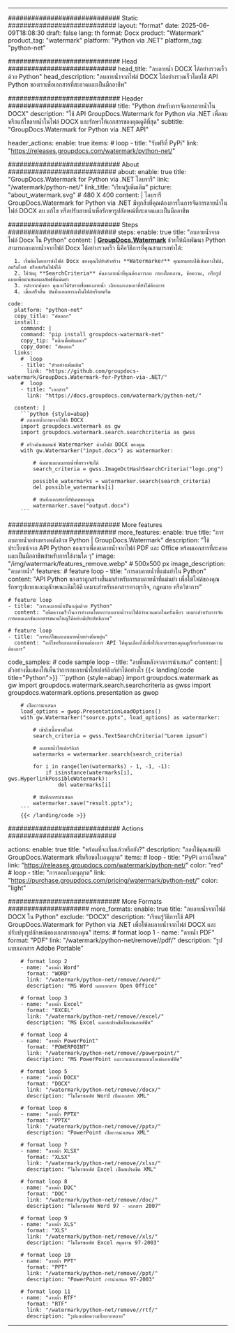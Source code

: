 
---
############################# Static ############################
layout: "format"
date:  2025-06-09T18:08:30
draft: false
lang: th
format: Docx
product: "Watermark"
product_tag: "watermark"
platform: "Python via .NET"
platform_tag: "python-net"

############################# Head ############################
head_title: "ลบลายน้ำ DOCX ได้อย่างรวดเร็วด้วย Python"
head_description: "ลบลายน้ำจากไฟล์ DOCX ได้อย่างรวดเร็วโดยใช้ API Python ของเราเพื่อเอกสารที่สะอาดและเป็นมืออาชีพ"

############################# Header ############################
title: "Python สำหรับการจัดการลายน้ำใน DOCX" 
description: "ใช้ API GroupDocs.Watermark for Python via .NET เพื่อลบหรือแก้ไขลายน้ำในไฟล์ DOCX และรักษาให้เอกสารของคุณดูดีที่สุด"
subtitle: "GroupDocs.Watermark for Python via .NET API" 

header_actions:
  enable: true
  items:
    #  loop
    - title: "รับฟรีที่ PyPi"
      link: "https://releases.groupdocs.com/watermark/python-net/"
      
############################# About ############################
about:
    enable: true
    title: "GroupDocs.Watermark for Python via .NET ไลบรารี"
    link: "/watermark/python-net/"
    link_title: "เรียนรู้เพิ่มเติม"
    picture: "about_watermark.svg" # 480 X 400
    content: |
       ไลบรารี GroupDocs.Watermark for Python via .NET มีทุกสิ่งที่คุณต้องการในการจัดการลายน้ำในไฟล์ DOCX ลบ แก้ไข หรือปรับลายน้ำเพื่อรักษารูปลักษณ์ที่สะอาดและเป็นมืออาชีพ

############################# Steps ############################
steps:
    enable: true
    title: "ลบลายน้ำจากไฟล์ Docx ใน Python"
    content: |
      **[GroupDocs.Watermark](https://products.groupdocs.com/watermark/python-net/)** ช่วยให้นักพัฒนา Python สามารถลบลายน้ำจากไฟล์ Docx ได้อย่างรวดเร็ว นี่คือวิธีการที่คุณสามารถทำได้:
      
      1. เริ่มต้นโดยการส่งไฟล์ Docx ของคุณไปยังตัวสร้าง **Watermarker** คุณสามารถใช้เส้นทางไฟล์, สตรีมไบต์ หรือสตรีมไฟล์ได้
      2. ใช้วัตถุ **SearchCriteria** ค้นหาลายน้ำที่คุณต้องการลบ กรองโดยภาพ, ข้อความ, หรือรูปแบบเพื่อนำเสนอผลลัพธ์ที่แม่นยำ
      3. หลังจากค้นหา คุณจะได้รับรายชื่อของลายน้ำ เลือกและลบเอาที่ยังไม่ต้องการ
      4. เมื่อเสร็จสิ้น บันทึกเอกสารลงในไฟล์หรือสตรีม
   
    code:
      platform: "python-net"
      copy_title: "คัดลอก"
      install:
        command: |
        command: "pip install groupdocs-watermark-net"
        copy_tip: "คลิกเพื่อคัดลอก"
        copy_done: "คัดลอก"
      links:
        #  loop
        - title: "ตัวอย่างเพิ่มเติม"
          link: "https://github.com/groupdocs-watermark/GroupDocs.Watermark-for-Python-via-.NET/"
        #  loop
        - title: "เอกสาร"
          link: "https://docs.groupdocs.com/watermark/python-net/"
          
      content: |
        ```python {style=abap}
        # ลบลายน้ำภาพจากไฟล์ DOCX
        import groupdocs.watermark as gw
        import groupdocs.watermark.search.searchcriteria as gwss

        # สร้างอินสแตนซ์ Watermarker ด้วยไฟล์ DOCX ของคุณ
        with gw.Watermarker("input.docx") as watermarker:

            # ค้นหาและลบลายน้ำที่ตรวจจับได้
            search_criteria = gwss.ImageDctHashSearchCriteria("logo.png")

            possible_watermarks = watermarker.search(search_criteria)
            del possible_watermarks[i]

            # บันทึกเอกสารที่อัปเดตของคุณ
            watermarker.save("output.docx")
        ```  

############################# More features ############################
more_features:
  enable: true
  title: "การลบลายน้ำอย่างทรงพลังด้วย Python | GroupDocs.Watermark"
  description: "ใช้ประโยชน์จาก API Python ของเราเพื่อลบลายน้ำจากไฟล์ PDF และ Office พร้อมเอกสารที่สะอาดและเป็นมืออาชีพสำหรับการใช้งานใด ๆ"
  image: "/img/watermark/features_remove.webp" # 500x500 px
  image_description: "ลบลายน้ำ"
  features:
    # feature loop
    - title: "การลบลายน้ำที่แม่นยำใน Python"
      content: "API Python ของเราถูกสร้างขึ้นมาสำหรับการลบลายน้ำที่แม่นยำ เพื่อให้ไฟล์ของคุณรักษารูปแบบและดูลักษณะเดิมได้ดี เหมาะสำหรับเอกสารทางธุรกิจ, กฎหมาย หรือวิชาการ"

    # feature loop
    - title: "การลบลายน้ำเป็นกลุ่มด้วย Python"
      content: "เพิ่มความเร็วในการทำงานโดยการลบลายน้ำจากไฟล์จำนวนมากในครั้งเดียว เหมาะสำหรับการจัดการคอลเลกชันเอกสารขนาดใหญ่ได้อย่างมีประสิทธิภาพ"

    # feature loop
    - title: "การแก้ไขและลบลายน้ำอย่างยืดหยุ่น"
      content: "แก้ไขหรือลบลายน้ำตามต้องการ API ให้คุณเลือกได้เพื่อให้เอกสารของคุณดูเรียบร้อยตามความต้องการ"
      
  code_samples:
    # code sample loop
    - title: "ลบพื้นหลังจากการนำเสนอ"
      content: |
        ตัวอย่างนี้แสดงให้เห็นว่าการลบลายน้ำไฮเปอร์ลิงก์ทำได้อย่างไร
        {{< landing/code title="Python">}}
        ```python {style=abap}
        import groupdocs.watermark as gw
        import groupdocs.watermark.search.searchcriteria as gwss
        import groupdocs.watermark.options.presentation as gwop

        # เปิดการนำเสนอ
        load_options = gwop.PresentationLoadOptions()
        with gw.Watermarker("source.pptx", load_options) as watermarker:

            # เข้าถึงเนื้อหาสไลด์
            search_criteria = gwss.TextSearchCriteria("Lorem ipsum")

            # ลบลายน้ำไฮเปอร์ลิงก์
            watermarks = watermarker.search(search_criteria)

            for i in range(len(watermarks) - 1, -1, -1):
                if isinstance(watermarks[i], gws.HyperlinkPossibleWatermark):
                    del watermarks[i]

            # บันทึกการนำเสนอ
            watermarker.save("result.pptx");
        ```
        {{< /landing/code >}}


############################# Actions ############################

actions:
  enable: true
  title: "พร้อมที่จะเริ่มแล้วหรือยัง?"
  description: "ลองใช้คุณสมบัติ GroupDocs.Watermark ฟรีหรือขอใบอนุญาต"
  items:
    #  loop
    - title: "PyPi ดาวน์โหลด"
      link: "https://releases.groupdocs.com/watermark/python-net/"
      color: "red"
        #  loop
    - title: "การออกใบอนุญาต"
      link: "https://purchase.groupdocs.com/pricing/watermark/python-net/"
      color: "light"


############################# More Formats #####################
more_formats:
    enable: true
    title: "ลบลายน้ำจากไฟล์ DOCX ใน Python"
    exclude: "DOCX"
    description: "เรียนรู้วิธีการใช้ API GroupDocs.Watermark for Python via .NET เพื่อให้ลบลายน้ำจากไฟล์ DOCX และปรับปรุงรูปลักษณ์ของเอกสารของคุณ"
    items: 
        # format loop 1
        - name: "ลายน้ำ PDF"
          format: "PDF"
          link: "/watermark/python-net/remove//pdf/"
          description: "รูปแบบเอกสาร Adobe Portable"

        # format loop 2
        - name: "ลายน้ำ Word"
          format: "WORD"
          link: "/watermark/python-net/remove//word/"
          description: "MS Word และเอกสาร Open Office"
          
        # format loop 3
        - name: "ลายน้ำ Excel"
          format: "EXCEL"
          link: "/watermark/python-net/remove//excel/"
          description: "MS Excel และสเปรดชีตโอเพ่นออฟฟิศ"

        # format loop 4
        - name: "ลายน้ำ PowerPoint"
          format: "POWERPOINT"
          link: "/watermark/python-net/remove//powerpoint/"
          description: "MS PowerPoint และงานนำเสนอแบบโอเพ่นออฟฟิศ"

        # format loop 5
        - name: "ลายน้ำ DOCX"
          format: "DOCX"
          link: "/watermark/python-net/remove//docx/"
          description: "ไมโครซอฟท์ Word เปิดเอกสาร XML"
          
        # format loop 6
        - name: "ลายน้ำ PPTX"
          format: "PPTX"
          link: "/watermark/python-net/remove//pptx/"
          description: "PowerPoint เปิดการนำเสนอ XML"
          
        # format loop 7
        - name: "ลายน้ำ XLSX"
          format: "XLSX"
          link: "/watermark/python-net/remove//xlsx/"
          description: "ไมโครซอฟท์ Excel เปิดสเปรดชีต XML"

        # format loop 8
        - name: "ลายน้ำ DOC"
          format: "DOC"
          link: "/watermark/python-net/remove//doc/"
          description: "ไมโครซอฟท์ Word 97 - เอกสาร 2007"

        # format loop 9
        - name: "ลายน้ำ XLS"
          format: "XLS"
          link: "/watermark/python-net/remove//xls/"
          description: "ไมโครซอฟท์ Excel สมุดงาน 97-2003"

        # format loop 10
        - name: "ลายน้ำ PPT"
          format: "PPT"
          link: "/watermark/python-net/remove//ppt/"
          description: "PowerPoint การนำเสนอ 97-2003"

        # format loop 11
        - name: "ลายน้ำ RTF"
          format: "RTF"
          link: "/watermark/python-net/remove//rtf/"
          description: "รูปแบบข้อความที่หลากหลาย"

---
